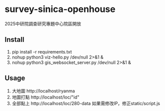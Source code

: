# survey-sinica-openhouse
2025中研院調查研究專題中心院區開放
## Install
1. pip install -r requirements.txt
2. nohup python3 viz-hello.py /dev/null 2>&1 &
3. nohup python3 gis_websocket_server.py /dev/null 2>&1 &
## Usage
1.  大地圖
    http://localhost/ryanma
2. 地圖打點
   http://localhost/loc/"id"
3. 全部點上
   http://localhost/loc/280-data
如果需修改IP，修正static/script.js
